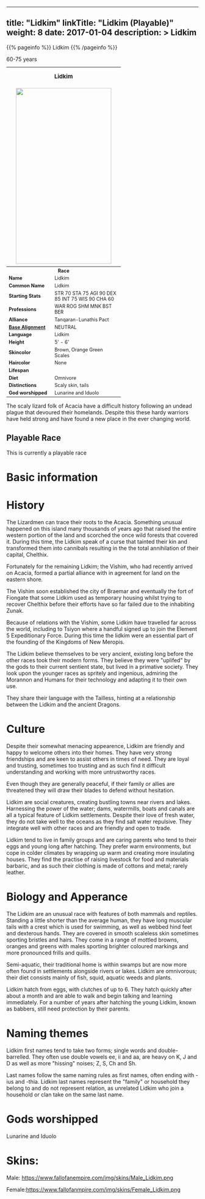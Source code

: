 
---
title: "Lidkim"
linkTitle: "Lidkim (Playable)"
weight: 8
date: 2017-01-04
description: >
 Lidkim
---

{{% pageinfo %}}
Lidkim
{{% /pageinfo %}}

<table class="infobox" style="font-size:89%; width:300px;">
<tbody>
<tr><th colspan="2" class="color1" style="font-size:120%; padding:1em;">Lidkim</th></tr>
<tr style="text-align:center;"><td colspan="2" style="padding:0.5em;"><img src="https://www.fallofanempire.com/img/races/lidkim.png" width="250" height="461"></td></tr>
<tr><th colspan="2" class="color1"> Race</th></tr>
<tr><td style="width:40%;"> <b>Name</b></td><td style="width:60%;">Lidkim</td></tr>
<tr><td> <b>Common Name</b></td><td>Lidkim</td></tr>
<tr><td> <b>Starting Stats</b></td><td>STR 70 STA 75 AGI 90 DEX 85 INT 75 WIS 90 CHA 60</td></tr>
<tr><td> <b>Professions</b></td><td>WAR ROG SHM MNK BST BER</td></tr>
<tr><td> <b>Alliance</b></td><td>Tanqaran-Lunathis Pact</td></tr>
<tr><td> <b><a href="/wiki/Base_Alignment" title="Base Alignment">Base Alignment</a></b></td><td>NEUTRAL</td></tr>
<tr><td> <b>Language</b></td><td>Lidkim</td></tr>
<tr><td> <b>Height</b></td><td>5' - 6'</td></tr>
<tr><td> <b>Skincolor</b></td><td>Brown, Orange Green Scales</td></tr>
<tr><td> <b>Haircolor</b></td><td>None</td></tr>
<tr><td> <b>Lifespan</b></td>60-75 years<td></td></tr>
<tr><td> <b>Diet</b></td><td>Omnivore</td></tr>
<tr><td> <b>Distinctions</b></td><td>Scaly skin, tails</td></tr>
<tr><td> <b>God worshipped</b></td><td>Lunarine and Iduolo</td></tr>
</tbody>
</table>

The scaly lizard folk of Acacia have a difficult history following an undead plague that devoured their homelands. Despite this these hardy warriors have held strong and have found a new place in the ever changing world.

## Playable Race

This is currently a playable race

# Basic information

# History

The Lizardmen can trace their roots to the Acacia. Something unusual happened on this island many thousands of years ago that raised the entire western portion of the land and scorched the once wild forests that covered it. During this time, the Lidkim speak of a curse that tainted their kin and transformed them into cannibals resulting in the the total annihilation of their capital, Chelthix.

Fortunately for the remaining Lidkim; the Vishim, who had recently arrived on Acacia, formed a partial alliance with in agreement for land on the eastern shore.

The Vishim soon established the city of Braemar and eventually the fort of Fiongate that some Lidkim used as temporary housing whilst trying to recover Chelthix before their efforts have so far failed due to the inhabiting Zunak.

Because of relations with the Vishim, some Lidkim have travelled far across the world, including to Tsiyon where a handful signed up to join the Element 5 Expeditionary Force. During this time the lidkim were an essential part of the founding of the Kingdoms of New Meropis.

The Lidkim believe themselves to be very ancient, existing long before the other races took their modern forms. They believe they were "uplifed" by the gods to their current sentient state, but lived in a primative society. They look upon the younger races as spritely and ingenious, admiring the Morannon and Humans for their technology and adapting it to their own use.

They share their language with the Tailless, hinting at a relationship between the Lidkim and the ancient Dragons. 

# Culture

Despite their somewhat menacing appearence, Lidkim are friendly and happy to welcome others into their homes. They have very strong friendships and are keen to assist others in times of need. They are loyal and trusting, sometimes too trusting and as such find it difficult understanding and working with more untrustworthy races.

Even though they are generally peaceful, if their family or allies are threatened they will draw their blades to defend without hesitation.

Lidkim are social creatures, creating bustling towns near rivers and lakes. Harnessing the power of the water; dams, watermills, boats and canals are all a typical feature of Lidkim settlements. Despite their love of fresh water, they do not take well to the oceans as they find salt water repulsive. They integrate well with other races and are friendly and open to trade.

Lidkim tend to live in family groups and are caring parents who tend to their eggs and young long after hatching. They prefer warm environments, but cope in colder climates by wrapping up warm and creating more insulating houses. They find the practise of raising livestock for food and materials barbaric, and as such their clothing is made of cottons and metal; rarely leather. 

# Biology and Apperance

The Lidkim are an unusual race with features of both mammals and reptiles. Standing a little shorter than the average human, they have long muscular tails with a crest which is used for swimming, as well as webbed hind feet and dexterous hands. They are covered in smooth scaleless skin sometimes sporting bristles and hairs. They come in a range of mottled browns, oranges and greens with males sporting brighter coloured markings and more pronounced frills and quills.

Semi-aquatic, their traditional home is within swamps but are now more often found in settlements alongside rivers or lakes. Lidkim are omnivorous; their diet consists mainly of fish, squid, aquatic weeds and plants.

Lidkim hatch from eggs, with clutches of up to 6. They hatch quickly after about a month and are able to walk and begin talking and learning immediately. For a number of years after hatching the young Lidkim, known as babbers, still need protection by their parents. 

# Naming themes

Lidkim first names tend to take two forms; single words and double-barrelled. They often use double vowels ee, ii and aa, are heavy on K, J and D as well as more "hissing" noises; Z, S, Ch and Sh.

Last names follow the same naming rules as first names, often ending with -ius and -thia. Lidkim last names represent the "family" or household they belong to and do not represent relation, as unrelated Lidkim who join a household or clan take on the same last name. 

# Gods worshipped

Lunarine and Iduolo


# Skins:

Male: https://www.fallofanempire.com/img/skins/Male_Lidkim.png

Female:https://www.fallofanmpire.com/img/skins/Female_Lidkim.png

